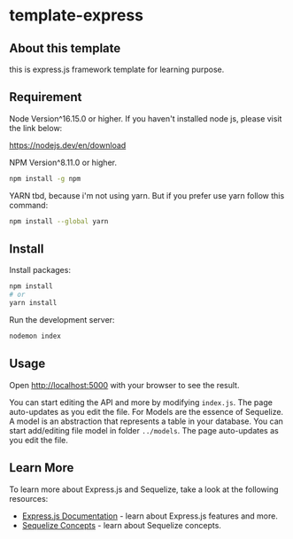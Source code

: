# template-express

## About this template
this is express.js framework template for learning purpose.

## Requirement
Node Version^16.15.0 or higher.
If you haven't installed node js, please visit the link below:

https://nodejs.dev/en/download

NPM Version^8.11.0 or higher.
```bash
npm install -g npm
```
YARN tbd, because i'm not using yarn. But if you prefer use yarn follow this command:
```bash
npm install --global yarn
```

## Install
Install packages:

```bash
npm install
# or
yarn install
```

Run the development server:

```bash
nodemon index
```

## Usage

Open [http://localhost:5000](http://localhost:5000) with your browser to see the result.

You can start editing the API and more by modifying `index.js`. The page auto-updates as you edit the file.
For Models are the essence of Sequelize. A model is an abstraction that represents a table in your database. You can start add/editing file model in folder `../models`. The page auto-updates as you edit the file.

## Learn More

To learn more about Express.js and Sequelize, take a look at the following resources:

- [Express.js Documentation](https://expressjs.com/en/guide/routing.html) - learn about Express.js features and more.
- [Sequelize Concepts](https://sequelize.org/docs/v6/category/core-concepts/) - learn about Sequelize concepts.

